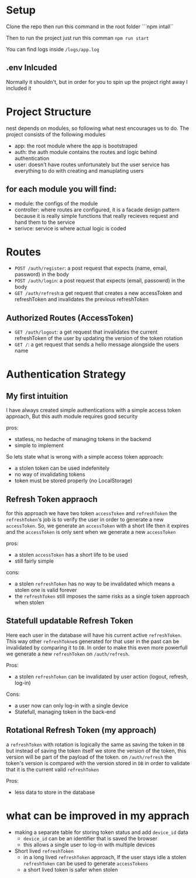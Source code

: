 # Setup

Clone the repo then run this command in the root folder
```npm intall``

Then to run the project just run this comman
```npm run start```

You can find logs inside `/logs/app.log`

## .env Inlcuded
Normally it shouldn't, but in order for you to spin up the project right away I included it


# Project Structure
nest depends on modules, so following what nest encourages us to do.
The project consists of the following modules
- app: the root module where the app is bootstraped
- auth: the auth module contains the routes and logic behind authentication
- user: doesn't have routes unfortunately but the user service has everything to do with creating and manuplating users

## for each module you will find:
- module: the configs of the module
- controller: where routes are configured, it is a facade design pattern because it is really simple functions that really recieves request and hand them to the service
- serivce: service is where actual logic is coded


# Routes

- `POST /auth/register`: a post request that expects (name, email, password) in the body
- `POST /auth/login`: a post request that expects (email, passowrd) in the body
- `GET /auth/refresh`:a get request that creates a new accessToken and refreshToken and invalidates the previous refreshToken

## Authorized Routes (AccessToken)
- `GET /auth/logout`: a get request that invalidates the current refreshToken of the user by updating the version of the token rotation
- `GET /`: a get request that sends a hello message alongside the users name


# Authentication Strategy
## My first intuition
I have always created simple authentications with a simple access token approach,
But this auth module requires good security

pros:
- statless, no hedache of managing tokens in the backend
- simple to implement

So lets state what is wrong with a simple access token approach:
- a stolen token can be used indefenitely
- no way of invalidating tokens
- token must be stored properly (no LocalStorage)

## Refresh Token appraoch
for this approach we have two token `accessToken` and `refreshToken`
the `refreshToken`'s job is to verify the user in order to generate a new `accessToken`.
So, we generate an `accessToken` with a short life then it expires and the `accessToken` is only sent when we generate a new `accessToken`

pros:
- a stolen `accessToken` has a short life to be used
- still fairly simple

cons:
- a stolen `refreshToken` has no way to be invalidated which means a stolen one is valid forever
- the `refreshToken` still imposes the same risks as a single token approach when stolen

## Statefull updatable Refresh Token
Here each user in the database will have his current active `refreshToken`.
This way other `refreshTokne`s generated for that user in the past can be invalidated by comparing it to `DB`.
In order to make this even more powerfull we generate a new `refreshToken` on `/auth/refresh`.

Pros:
- a stolen `refreshToken` can be invalidated by user action (logout, refresh, log-in)

Cons:
- a user now can only log-in with a single device
- Statefull, managing token in the back-end

## Rotational Refresh Token (my approach)
a `refreshToken` with rotation is logically the same as saving the token in `DB` but instead of saving the token itself we store the version of the token, this version will be part of the payload of the token.
on `/auth/refresh` the token's version is compared with the version stored in `DB` in order to validate that it is the current valid `refreshToken`

Pros:
- less data to store in the database


# what can be improved in my apprach

- making a separate table for storing token status and add `device_id` data
  - `device_id` can be an identifier that is saved the browser
  - this allows a single user to log-in with multiple devices
- Short lived `refreshToken`
  - in a long lived `refreshToken` approach, If the user stays idle a stolen `refreshToken` can be used to generate `accessTokens`
  - a short lived token is safer when stolen